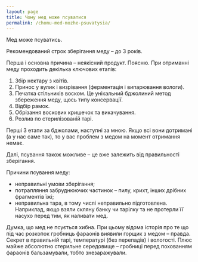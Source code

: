 ```yaml
---
layout: page
title: Чому мед може псуватися
permalink: /chomu-med-mozhe-psuvatysia/
---
```


Мед може псуватись.

Рекомендований строк зберігання меду – до 3 років.

Перша і основна причина – неякісний продукт. Поясню. При отриманні меду проходить декілька ключових етапів:

1. Збір нектару з квітів.
1. Принос у вулик і визрівання (ферментація і випарювання вологи).
1. Печатка стільників воском. Це унікальний бджолиний метод збереження меду, щось типу консервації.
1. Відбір рамок.
1. Обрізання воскових кришечок та викачування.
1. Розлив по стерилізованій тарі.

Перші 3 етапи за бджолами, наступні за мною. Якщо всі вони дотримані (а у нас саме так), то у вас проблем з медом на момент отримання немає.

Далі, псування також можливе – це вже залежить від правильності зберігання.

Причини псування меду:

- неправильні умови зберігання;
- потрапляння забруднюючих частинок – пилу, крихт, інших дрібних фрагментів їжі;
- неправильна тара, в тому числі неправильно підготовлена. Наприклад, якщо взяли скляну банку чи тарілку та не протерли її насухо перед тим, як наливати мед.

Думка, що мед не псується хибна.
При цьому відома історія про те що під час розкопок гробниць фараонів виявили горщик з медом – правда.
Секрет в правильній тарі, температурі (без перепадів) і вологості.
Плюс майже абсолютно стерильне середовище – гробниці перед похованням фараонів бальзамували, тобто знезаражували.
